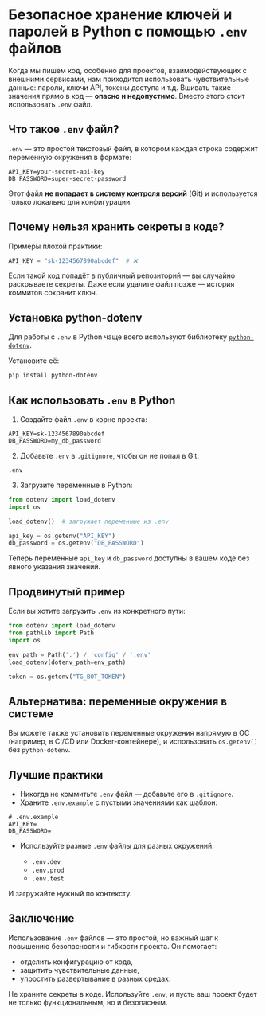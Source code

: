 # Безопасное хранение ключей и паролей в Python с помощью `.env` файлов

Когда мы пишем код, особенно для проектов, взаимодействующих с внешними сервисами, нам приходится использовать чувствительные данные: пароли, ключи API, токены доступа и т.д. Вшивать такие значения прямо в код — **опасно и недопустимо**. Вместо этого стоит использовать `.env` файл.

## Что такое `.env` файл?

`.env` — это простой текстовый файл, в котором каждая строка содержит переменную окружения в формате:

```
API_KEY=your-secret-api-key
DB_PASSWORD=super-secret-password
```

Этот файл **не попадает в систему контроля версий** (Git) и используется только локально для конфигурации.

## Почему нельзя хранить секреты в коде?

Примеры плохой практики:

```python
API_KEY = "sk-1234567890abcdef"  # ❌
```

Если такой код попадёт в публичный репозиторий — вы случайно раскрываете секреты. Даже если удалите файл позже — история коммитов сохранит ключ.

## Установка python-dotenv

Для работы с `.env` в Python чаще всего используют библиотеку [`python-dotenv`](https://github.com/theskumar/python-dotenv).

Установите её:

```bash
pip install python-dotenv
```

## Как использовать `.env` в Python

1. Создайте файл `.env` в корне проекта:

```
API_KEY=sk-1234567890abcdef
DB_PASSWORD=my_db_password
```

2. Добавьте `.env` в `.gitignore`, чтобы он не попал в Git:

```
.env
```

3. Загрузите переменные в Python:

```python
from dotenv import load_dotenv
import os

load_dotenv()  # загружает переменные из .env

api_key = os.getenv("API_KEY")
db_password = os.getenv("DB_PASSWORD")
```

Теперь переменные `api_key` и `db_password` доступны в вашем коде без явного указания значений.

## Продвинутый пример

Если вы хотите загрузить `.env` из конкретного пути:

```python
from dotenv import load_dotenv
from pathlib import Path
import os

env_path = Path('.') / 'config' / '.env'
load_dotenv(dotenv_path=env_path)

token = os.getenv("TG_BOT_TOKEN")
```

## Альтернатива: переменные окружения в системе

Вы можете также установить переменные окружения напрямую в ОС (например, в CI/CD или Docker-контейнере), и использовать `os.getenv()` без `python-dotenv`.

## Лучшие практики

* Никогда не коммитьте `.env` файл — добавьте его в `.gitignore`.
* Храните `.env.example` с пустыми значениями как шаблон:

```
# .env.example
API_KEY=
DB_PASSWORD=
```

* Используйте разные `.env` файлы для разных окружений:

  * `.env.dev`
  * `.env.prod`
  * `.env.test`

И загружайте нужный по контексту.

## Заключение

Использование `.env` файлов — это простой, но важный шаг к повышению безопасности и гибкости проекта. Он помогает:

* отделить конфигурацию от кода,
* защитить чувствительные данные,
* упростить развертывание в разных средах.

Не храните секреты в коде. Используйте `.env`, и пусть ваш проект будет не только функциональным, но и безопасным.

